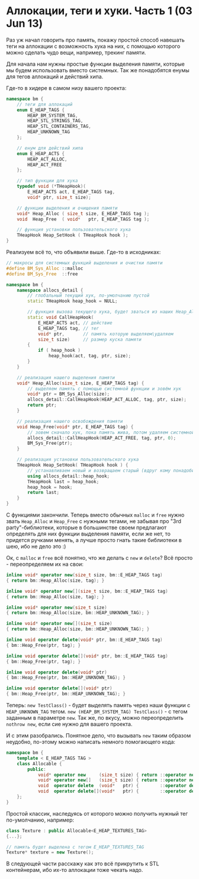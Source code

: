 # Аллокации, теги и хуки. Часть 1 (03 Jun 13)

Раз уж начал говорить про память, покажу простой способ навешать теги на аллокации с возможность хука на них, с помощью которого можно сделать чудо вещи, например, трекинг памяти.<!--preview-->

Для начала нам нужны простые функции выделения памяти, которые мы будем использовать вместо системных. Так же понадобятся енумы для тегов аллокаций и действий хипа.

Где-то в хидере в самом низу вашего проекта:

```cpp
namespace bm {
	// теги для аллокаций
	enum E_HEAP_TAGS {
		HEAP_BM_SYSTEM_TAG,
		HEAP_STL_STRINGS_TAG,
		HEAP_STL_CONTAINERS_TAG,
		HEAP_UNKNOWN_TAG
	};

	// енум для действий хипа
	enum E_HEAP_ACTS {
		HEAP_ACT_ALLOC,
		HEAP_ACT_FREE
	};

	// тип функции для хука
	typedef void (*THeapHook)(
		E_HEAP_ACTS act, E_HEAP_TAGS tag,
		void* ptr, size_t size);

	// функции выделения и очищения памяти
	void* Heap_Alloc ( size_t size, E_HEAP_TAGS tag );
	void  Heap_Free  ( void*   ptr, E_HEAP_TAGS tag );

	// функция установки пользовательского хука
	THeapHook Heap_SetHook ( THeapHook hook );
}
```

Реализуем всё то, что объявили выше. Где-то в исходниках:

```cpp
// макросы для системных функций выделения и очистки памяти
#define BM_Sys_Alloc ::malloc
#define BM_Sys_Free  ::free

namespace bm {
	namespace allocs_detail {
		// глобальный текущий хук, по-умолчанию пустой
		static THeapHook heap_hook = NULL;

		// функция вызова текущего хука, будет зваться из наших Heap_Alloc и Heap_Free
		static void CallHeapHook(
			E_HEAP_ACTS act, // действие
			E_HEAP_TAGS tag, // тег
			void* ptr,       // память которую выделяем\удаляем
			size_t size)     // размер куска памяти
		{
			if ( heap_hook )
				heap_hook(act, tag, ptr, size);
		}
	}

	// реализация нашего выделения памяти
	void* Heap_Alloc(size_t size, E_HEAP_TAGS tag) {
		// выделяем память с помощью системной функции и зовём хук
		void* ptr = BM_Sys_Alloc(size);
		allocs_detail::CallHeapHook(HEAP_ACT_ALLOC, tag, ptr, size);
		return ptr;
	}

	// реализация нашего освобождения памяти
	void Heap_Free(void* ptr, E_HEAP_TAGS tag) {
		// зовем сначало хук, пока память жива, потом удаляем системной функцией
		allocs_detail::CallHeapHook(HEAP_ACT_FREE, tag, ptr, 0);
		BM_Sys_Free(ptr);
	}

	// реализация установки пользовательского хука
	THeapHook Heap_SetHook( THeapHook hook ) {
		// устанавливаем новый и возвращаем старый (вдруг кому понадобится)
		using allocs_detail::heap_hook;
		THeapHook last = heap_hook;
		heap_hook = hook;
		return last;
	}
}
```

С функциями закончили. Теперь вместо обычных `malloc` и `free` нужно звать `Heap_Alloc` и `Heap_Free` с нужными тегами, не забывая про "3rd party"-библиотеки, которые в большинстве своем предлагают определять для них функции выделения памяти, если же нет, то придется ручками менять, а лучше просто гнать такие библиотеки в шею, ибо не дело это :)

Ок, с `malloc` и `free` всё понятно, что же делать с `new` и `delete`? Всё просто - переопределяем их на свои:

```cpp
inline void* operator new(size_t size, bm::E_HEAP_TAGS tag)
{ return bm::Heap_Alloc(size, tag); }

inline void* operator new[](size_t size, bm::E_HEAP_TAGS tag)
{ return bm::Heap_Alloc(size, tag); }

inline void* operator new(size_t size)
{ return bm::Heap_Alloc(size, bm::HEAP_UNKNOWN_TAG); }

inline void* operator new[](size_t size)
{ return bm::Heap_Alloc(size, bm::HEAP_UNKNOWN_TAG); }

inline void operator delete(void* ptr, bm::E_HEAP_TAGS tag)
{ bm::Heap_Free(ptr, tag); }

inline void operator delete[](void* ptr, bm::E_HEAP_TAGS tag)
{ bm::Heap_Free(ptr, tag); }

inline void operator delete(void* ptr)
{ bm::Heap_Free(ptr, bm::HEAP_UNKNOWN_TAG); }

inline void operator delete[](void* ptr)
{ bm::Heap_Free(ptr, bm::HEAP_UNKNOWN_TAG); }
```

Теперь:
`new TestClass()` - будет выделять память через наши функции с `HEAP_UNKNOWN_TAG` тегом.
`new (HEAP_BM_SYSTEM_TAG) TestClass()` - с тегом заданным в параметре `new`.
Так же, по вкусу, можно переопределить `nothrow new`, если сие нужно для вашего проекта.

И с этим разобрались. Понятное дело, что вызывать `new` таким образом неудобно, по-этому можно написать немного помогающего кода:

```cpp
namespace bm {
	template < E_HEAP_TAGS TAG >
	class Allocable {
		public:
			void* operator new     (size_t size) { return ::operator new     (size, TAG); }
			void* operator new[]   (size_t size) { return ::operator new[]   (size, TAG); }
			void  operator delete  (void*   ptr) {        ::operator delete  ( ptr, TAG); }
			void  operator delete[](void*   ptr) {        ::operator delete[]( ptr, TAG); }
	};
}
```

Простой классик, наследуясь от которого можно получить нужный тег по-умолчанию, например:

```cpp
class Texture : public Allocable<E_HEAP_TEXTURES_TAG>
{...};

// память будет выделена с тегом E_HEAP_TEXTURES_TAG
Texture* texture = new Texture();
```

В следующей части расскажу как это всё прикрутить к STL контейнерам, ибо их-то аллокации тоже чекать надо.
